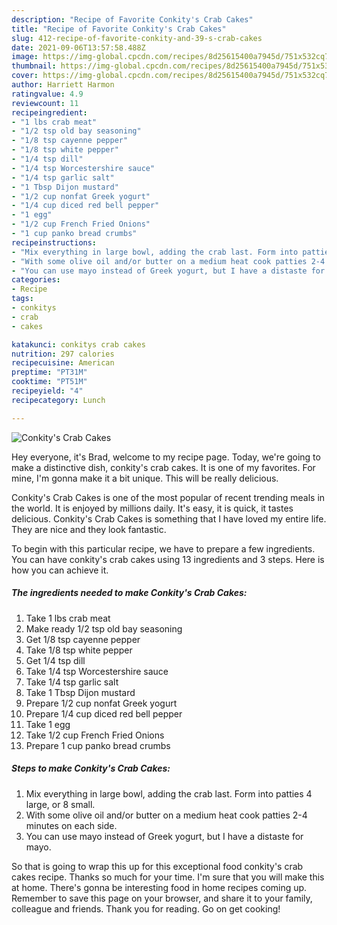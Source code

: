 ```yaml
---
description: "Recipe of Favorite Conkity's Crab Cakes"
title: "Recipe of Favorite Conkity's Crab Cakes"
slug: 412-recipe-of-favorite-conkity-and-39-s-crab-cakes
date: 2021-09-06T13:57:58.488Z
image: https://img-global.cpcdn.com/recipes/8d25615400a7945d/751x532cq70/conkitys-crab-cakes-recipe-main-photo.jpg
thumbnail: https://img-global.cpcdn.com/recipes/8d25615400a7945d/751x532cq70/conkitys-crab-cakes-recipe-main-photo.jpg
cover: https://img-global.cpcdn.com/recipes/8d25615400a7945d/751x532cq70/conkitys-crab-cakes-recipe-main-photo.jpg
author: Harriett Harmon
ratingvalue: 4.9
reviewcount: 11
recipeingredient:
- "1 lbs crab meat"
- "1/2 tsp old bay seasoning"
- "1/8 tsp cayenne pepper"
- "1/8 tsp white pepper"
- "1/4 tsp dill"
- "1/4 tsp Worcestershire sauce"
- "1/4 tsp garlic salt"
- "1 Tbsp Dijon mustard"
- "1/2 cup nonfat Greek yogurt"
- "1/4 cup diced red bell pepper"
- "1 egg"
- "1/2 cup French Fried Onions"
- "1 cup panko bread crumbs"
recipeinstructions:
- "Mix everything in large bowl, adding the crab last. Form into patties 4 large, or 8 small."
- "With some olive oil and/or butter on a medium heat cook patties 2-4 minutes on each side."
- "You can use mayo instead of Greek yogurt, but I have a distaste for mayo."
categories:
- Recipe
tags:
- conkitys
- crab
- cakes

katakunci: conkitys crab cakes 
nutrition: 297 calories
recipecuisine: American
preptime: "PT31M"
cooktime: "PT51M"
recipeyield: "4"
recipecategory: Lunch

---
```



![Conkity&#39;s Crab Cakes](https://img-global.cpcdn.com/recipes/8d25615400a7945d/751x532cq70/conkitys-crab-cakes-recipe-main-photo.jpg)

Hey everyone, it's Brad, welcome to my recipe page. Today, we're going to make a distinctive dish, conkity&#39;s crab cakes. It is one of my favorites. For mine, I'm gonna make it a bit unique. This will be really delicious.

Conkity&#39;s Crab Cakes is one of the most popular of recent trending meals in the world. It is enjoyed by millions daily. It's easy, it is quick, it tastes delicious. Conkity&#39;s Crab Cakes is something that I have loved my entire life. They are nice and they look fantastic.




To begin with this particular recipe, we have to prepare a few ingredients. You can have conkity&#39;s crab cakes using 13 ingredients and 3 steps. Here is how you can achieve it.

<!--inarticleads1-->

##### The ingredients needed to make Conkity&#39;s Crab Cakes:

1. Take 1 lbs crab meat
1. Make ready 1/2 tsp old bay seasoning
1. Get 1/8 tsp cayenne pepper
1. Take 1/8 tsp white pepper
1. Get 1/4 tsp dill
1. Take 1/4 tsp Worcestershire sauce
1. Take 1/4 tsp garlic salt
1. Take 1 Tbsp Dijon mustard
1. Prepare 1/2 cup nonfat Greek yogurt
1. Prepare 1/4 cup diced red bell pepper
1. Take 1 egg
1. Take 1/2 cup French Fried Onions
1. Prepare 1 cup panko bread crumbs




<!--inarticleads2-->

##### Steps to make Conkity&#39;s Crab Cakes:

1. Mix everything in large bowl, adding the crab last. Form into patties 4 large, or 8 small.
1. With some olive oil and/or butter on a medium heat cook patties 2-4 minutes on each side.
1. You can use mayo instead of Greek yogurt, but I have a distaste for mayo.




So that is going to wrap this up for this exceptional food conkity&#39;s crab cakes recipe. Thanks so much for your time. I'm sure that you will make this at home. There's gonna be interesting food in home recipes coming up. Remember to save this page on your browser, and share it to your family, colleague and friends. Thank you for reading. Go on get cooking!
